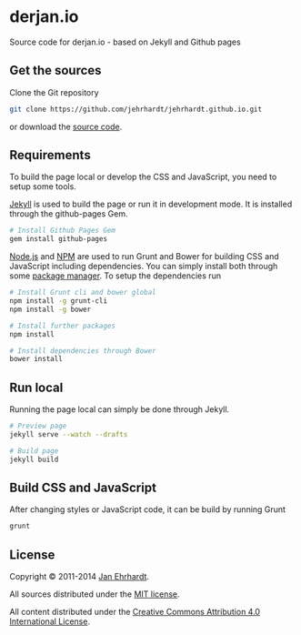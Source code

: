 derjan.io
==========

Source code for derjan.io - based on Jekyll and Github pages

Get the sources
---------------

Clone the Git repository

```sh
git clone https://github.com/jehrhardt/jehrhardt.github.io.git
```

or download the
[source code](https://github.com/jehrhardt/jehrhardt.github.io/archive/master.zip).

Requirements
------------

To build the page local or develop the CSS and JavaScript, you need to
setup some tools.

[Jekyll](http://jekyllrb.com) is used to build the page or run it in
development mode. It is installed through the github-pages Gem.

```sh
# Install Github Pages Gem
gem install github-pages
```

[Node.js](http://nodejs.org) and [NPM](https://npmjs.org) are used to
run Grunt and Bower for building CSS and JavaScript including
dependencies. You can simply install both through some
[package manager](https://github.com/joyent/node/wiki/Installing-Node.js-via-package-manager).
To setup the dependencies run

```sh
# Install Grunt cli and bower global
npm install -g grunt-cli
npm install -g bower

# Install further packages
npm install

# Install dependencies through Bower
bower install
```

Run local
---------

Running the page local can simply be done through Jekyll.

```sh
# Preview page
jekyll serve --watch --drafts

# Build page
jekyll build
```

Build CSS and JavaScript
------------------------

After changing styles or JavaScript code, it can be build by running Grunt

```sh
grunt
```

License
-------

Copyright © 2011-2014 [Jan Ehrhardt](http://derjan.io).

All sources distributed under the
[MIT license](LICENSE.txt).

All content distributed under the
[Creative Commons Attribution 4.0 International License](https://creativecommons.org/licenses/by/4.0/).
